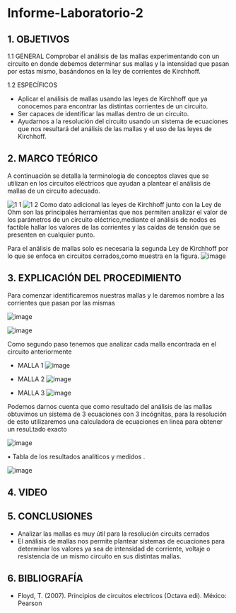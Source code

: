 # Informe-Laboratorio-2
## 1. OBJETIVOS

   1.1 GENERAL
 Comprobar el análisis de las mallas experimentando con un circuito en donde debemos determinar sus mallas y la intensidad que pasan por estas mismo, basándonos en la ley de corrientes de Kirchhoff.

   1.2 ESPECÍFICOS
   

*  Aplicar el análisis de mallas usando las leyes de Kirchhoff que ya conocemos para encontrar las distintas corrientes de un circuito.
* Ser capaces de identificar las mallas dentro de un circuito.
* Ayudarnos a la resolución del circuito usando un sistema de ecuaciones que nos resultará del análisis de las mallas y el uso de las leyes de Kirchhoff.
   

## 2. MARCO TEÓRICO
A continuación se detalla la terminología de conceptos claves que se utilizan en los circuitos eléctricos que ayudan a plantear el análisis de mallas de un circuito adecuado.

![1 1](https://user-images.githubusercontent.com/93666408/142980693-852078d3-baa5-4873-b11a-997cffb76891.jpg)
![1 2](https://user-images.githubusercontent.com/93666408/142980700-a5dab538-0a57-443b-be35-01010500e1fd.jpg)
Como dato adicional las leyes de Kirchhoff junto con la Ley de Ohm son las principales herramientas que nos permiten analizar el valor de los parámetros de un circuito eléctrico,mediante el análisis de nodos es factible hallar los valores de las corrientes y las caídas de tensión que se presenten en cualquier punto.

Para el análisis de mallas solo es necesaria la segunda Ley de Kirchhoff por lo que se enfoca en circuitos cerrados,como muestra en la figura.
![image](https://user-images.githubusercontent.com/93666408/142981151-fbf7142b-af24-4111-af01-7965f41148e9.png)


## 3. EXPLICACIÓN DEL PROCEDIMIENTO
Para comenzar identificaremos nuestras mallas y le daremos nombre a las corrientes que pasan por las mismas

![image](https://user-images.githubusercontent.com/116779906/202569910-bc1683e1-5804-426f-8a92-69719e36ec90.png)

![image](https://user-images.githubusercontent.com/116779906/202569959-788dd807-6292-496f-8e2c-9922e9e40186.png)


Como segundo paso tenemos que analizar cada malla encontrada en el circuito anteriormente

* MALLA 1
![image](https://user-images.githubusercontent.com/116779906/202570026-60c7985a-fe17-4e17-9adc-b0bc6a0a584e.png)

* MALLA 2
![image](https://user-images.githubusercontent.com/116779906/202570072-32cc663d-993a-4b3f-a849-d1f3c313cd92.png)


* MALLA 3
![image](https://user-images.githubusercontent.com/116779906/202570119-6b4ab084-0909-4603-bfab-b6cb7334147e.png)

Podemos darnos cuenta que como resultado del análisis de las mallas obtuvimos un sistema de 3 ecuaciones con 3 incógnitas, para la resolución de esto utilizaremos una calculadora de ecuaciones en linea para obtener un resuLtado exacto 

![image](https://user-images.githubusercontent.com/116779906/202574438-8afa1581-a109-4528-b260-1c86400809f4.png)


•	Tabla de los resultados analíticos y medidos .


![image](https://user-images.githubusercontent.com/116779906/202575574-6e58fe7d-9375-42f3-8734-2cc0414f9755.png)


## 4. VIDEO



## 5. CONCLUSIONES
* Analizar las mallas es muy útil para la resolución circuits cerrados 
* El análisis de mallas nos permite plantear sistemas de ecuaciones para determinar los valores ya sea de intensidad de corriente, voltaje o resistencia de un mismo circuito en sus distintas mallas.
## 6. BIBLIOGRAFÍA 
* Floyd, T. (2007). Principios de circuitos electricos (Octava edi). México: Pearson

